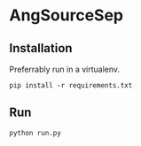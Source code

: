 # AngSourceSep

## Installation
Preferrably run in a virtualenv.

```
pip install -r requirements.txt
```

## Run
```
python run.py
```
